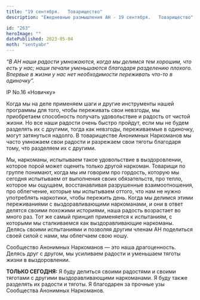 ```yaml
---
title: "19 сентября.   Товарищество"
description: "Ежедневные размышления АН - 19 сентября.   Товарищество"

id: "263"
heroImage: ""
datePublished: 2023-05-04
moth: "sentyabr"
---
```


_“В АН наши радости умножаются, когда мы делимся тем хорошим, что есть у нас;
наши печали уменьшаются благодаря разделению плохого. Впервые в жизни у нас
нет необходимости переживать что-то в одиночку”._

IP No.16 «Новичку»

Когда мы на деле применяем шаги и другие инструменты нашей программы для того,
чтобы переживать свои невзгоды, мы приобретаем способность получать
удовольствие и радость от чистой жизни. Но все наши радости очень быстро
пройдут, если мы не будем разделять их с другими, тогда как невзгоды,
переживаемые в одиночку, могут затянуться надолго. В товариществе Анонимных
Наркоманов мы часто умножаем свои радости и разрежаем свои тяготы благодаря
тому, что разделяем их с другими.

Мы, наркоманы, испытываем такое удовольствие в выздоровлении, которое порой
может оценить только другой наркоман. Товарищи по группе понимают, когда мы им
говорим про гордость, которую мы сегодня испытываем от выполнения своих
обязательств, про тепло, которое мы ощущаем, восстанавливая разрушенные
взаимоотношения, про облегчение, которые мы испытываем оттого, что нам не
нужно употреблять наркотики, чтобы пережить день. Когда мы делимся этими
переживаниями с выздоравливающими наркоманами, и они в ответ делятся своими
похожими историями, наша радость возрастает во много раз. Тот же самый принцип
применяется к испытаниям, с которыми мы сталкиваемся как выздоравливающие
наркоманы. Делясь своими испытаниями и позволяя другим членам АН поделиться
своей силой с нами, мы облегчаем свою ношу.

Сообщество Анонимных Наркоманов — это наша драгоценность. Делясь друг с
другом, мы усиливаем радости и уменьшаем тяготы жизни в выздоровлении.

**ТОЛЬКО СЕГОДНЯ:** Я буду делиться своими радостями и своими тяготами с
другими выздоравливающими наркоманами. Я буду также разделять их радости и
тяготы. Я благодарен за прочные узы Сообщества Анонимных Наркоманов.
